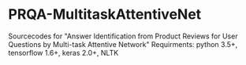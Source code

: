 # PRQA-MultitaskAttentiveNet
Sourcecodes for "Answer Identification from Product Reviews for User Questions by Multi-task Attentive Network"
Requirments: python 3.5+, tensorflow 1.6+, keras 2.0+, NLTK
